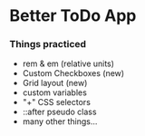 # Better ToDo App
### Things practiced
 - rem & em (relative units)
 - Custom Checkboxes (new)
 - Grid layout (new)
 - custom variables
 - "+" CSS selectors
 - ::after pseudo class
 - many other things...
